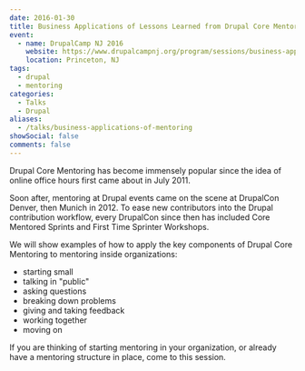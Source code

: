 ```yaml
---
date: 2016-01-30
title: Business Applications of Lessons Learned from Drupal Core Mentoring
event:
  - name: DrupalCamp NJ 2016
    website: https://www.drupalcampnj.org/program/sessions/business-applications-lessons-learned-drupal-core-mentoring
    location: Princeton, NJ
tags:
  - drupal
  - mentoring
categories:
  - Talks
  - Drupal
aliases:
  - /talks/business-applications-of-mentoring
showSocial: false
comments: false
---
```


Drupal Core Mentoring has become immensely popular since the idea of online
office hours first came about in July 2011.
<!--more-->

Soon after, mentoring at Drupal
events came on the scene at DrupalCon Denver, then Munich in 2012. To ease
new contributors into the Drupal contribution workflow, every DrupalCon since
then has included Core Mentored Sprints and First Time Sprinter Workshops.

We will show examples of how to apply the key components of Drupal Core
Mentoring to mentoring inside organizations:

* starting small
* talking in "public"
* asking questions
* breaking down problems
* giving and taking feedback
* working together
* moving on

If you are thinking of starting mentoring in your organization, or already have
a mentoring structure in place, come to this session.
